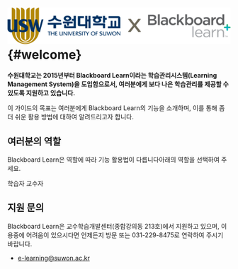 # ![](/assets/logo.png) {#welcome}

**수원대학교는 2015년부터 Blackboard Learn이라는 학습관리시스템\(Learning Management System\)을 도입함으로서, 여러분에게 보다 나은 학습관리를 제공할 수 있도록 지원하고 있습니다.**

이 가이드의 목표는 여러분에게 Blackboard Learn의 기능을 소개하며, 이를 통해 좀 더 쉬운 활용 방법에 대하여 알려드리고자 합니다.

## 여러분의 역할

Blackboard Learn은 역할에 따라 기능 활용법이 다릅니다아래의 역할을 선택하여 주세요.

학습자  교수자

## 지원 문의

Blackboard Learn은 교수학습개발센터\(종합강의동 213호\)에서 지원하고 있으며, 이용중에 어려움이 있으시다면 언제든지 방문 또는 031-229-8475로 연락하여 주시기 바랍니다.

* e-learning@suwon.ac.kr



